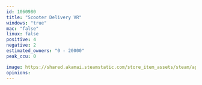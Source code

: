 ```yaml
---
id: 1060980
title: "Scooter Delivery VR"
windows: "true"
mac: "false"
linux: false
positive: 4
negative: 2
estimated_owners: "0 - 20000"
peak_ccu: 0

image: https://shared.akamai.steamstatic.com/store_item_assets/steam/apps/1060980/header.jpg?t=1592972345
opinions:
---
```


